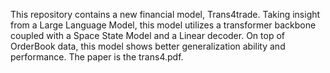 This repository contains a new financial model, Trans4trade. 
Taking insight from a Large Language Model, this model utilizes a transformer backbone coupled with a Space State Model and a Linear decoder. 
On top of OrderBook data, this model shows better generalization ability and performance. 
The paper is the trans4.pdf. 

